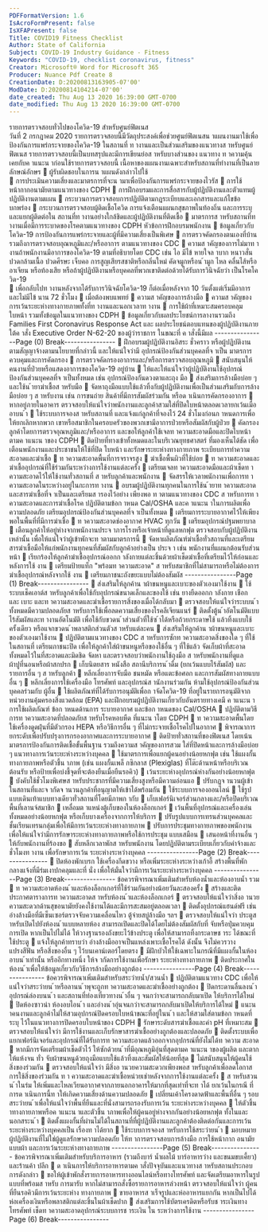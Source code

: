 ```yaml
---
PDFFormatVersion: 1.6
IsAcroFormPresent: false
IsXFAPresent: false
Title: COVID19 Fitness Checklist
Author: State of California
Subject: COVID-19 Industry Guidance - Fitness
Keywords: "COVID-19, checklist coronavirus, fitness"
Creator: Microsoft® Word for Microsoft 365
Producer: Nuance Pdf Create 8
CreationDate: D:20200813163905-07'00'
ModDate: D:20200814104214-07'00'
date_created: Thu Aug 13 2020 16:39:00 GMT-0700
date_modified: Thu Aug 13 2020 16:39:00 GMT-0700
---
```

รายการตรวจสอบทั่วไปของโควิด-19 
สําหรับศูนย์ฟิตเนส  
วันที่ 2 กรกฎาคม 2020 
รายการตรวจสอบนี้มีวัตถุประสงค์เพื่อช่วยศูนย์ฟิตเนสน าแผนงานมาใช้เพื่อป้องกันการแพร่กระจายของโควิด-19 ในสถานที่
ท างานและเป็นส่วนเสริมของแนวทางส าหรับศูนย์ฟิตเนส รายการตรวจสอบนี้เป็นบทสรุปและมีการเขียนย่อส าหรับบางส่วนของ
แนวทาง ท าความคุ้นเคยกับค าแนะน าก่อนใช้รายการตรวจสอบนี้ 
เนื้อหาของแผนงานเฉพาะสําหรับสถานที่ทํางานที่เป็นลาย
ลักษณ์อักษร 
 ผู้รับผิดชอบในการน าแผนดังกล่าวไปใช้  
 การประเมินความเสี่ยงและมาตรการที่จะน ามาเพื่อป้องกันการแพร่กระจายของไวรัส
 การใช้หน้ากากอนามัยตามแนวทางของ CDPH 
 การฝึกอบรมและการสื่อสารกับผู้ปฏิบัติงานและตัวแทนผู้ปฏิบัติงานตามแผน 
 กระบวนการตรวจสอบการปฏิบัติตามกฎระเบียบและเอกสารและแก้ไขข้อบกพร่อง 
 กระบวนการตรวจสอบผู้ติดเชื้อโควิด การแจ้งเตือนแผนกสุขภาพในท้องถิ่น และการระบุและแยกผู้ติดต่อใน
สถานที่ท างานอย่างใกล้ชิดและผู้ปฏิบัติงานที่ติดเชื้อ 
 มาตรการส าหรับสถานที่ท างานเมื่อมีการระบาดของโรคตามแนวทางของ CDPH 
หัวข้อการฝึกอบรมพนักงาน 
 ข้อมูลเกี่ยวกับโควิด-19 การป้องกันการแพร่กระจายและผู้ที่มีความเสี่ยงเป็นพิเศษ 
 การตรวจคัดกรองตนเองที่บ้าน รวมถึงการตรวจสอบอุณหภูมิและ/หรืออาการ ตามแนวทางของ CDC 
 ความส าคัญของการไม่มาท างานถ้าพนักงานมีอาการของโควิด-19 ตามที่อธิบายโดย CDC เช่น ไอ มีไข้ 
หายใจล าบาก หนาวสั่น ปวดกล้ามเนื้อ ปวดศีรษะ เจ็บคอ การสูญเสียรสชาติหรือกลิ่นใหม่ คัดจมูกหรือน ้ามูก
ไหล คลื่นไส้หรืออาเจียน หรือท้องเสีย หรือถ้าผู้ปฏิบัติงานหรือบุคคลที่พวกเขาติดต่อด้วยได้รับการวินิจฉัยว่า
เป็นโรคโควิด-19  
 เพื่อกลับไปท างานหลังจากได้รับการวินิจฉัยโควิด-19 ก็ต่อเมื่อหลังจาก 10 วันตั้งแต่เริ่มมีอาการและไม่มีไข้
นาน 72 ชั่วโมง 
 เมื่อต้องพบแพทย์ 
 ความส าคัญของการล้างมือ 
 ความส าคัญของการเว้นระยะห่างทางกายภาพทั้งที่ท างานและนอกเวลาท างาน 
 การใช้ผ้าที่เหมาะสมครอบคลุมใบหน้า รวมทั้งข้อมูลในแนวทางของ CDPH 
 ข้อมูลเกี่ยวกับผลประโยชน์การลางานรวมถึง Families First Coronavirus Response Act และ
ผลประโยชน์ตอบแทนของผู้ปฏิบัติงานภายใต้ค าสั่ง Executive Order N-62-20 ของผู้ว่าราชการ ในขณะที่
ค าสั่งนี้มีผล 
----------------Page (0) Break----------------
 ฝึกอบรมผู้ปฏิบัติงานอิสระ ชั่วคราว หรือผู้ปฏิบัติงานตามสัญญาจ้างตามนโยบายที่กล่าวนี้ และให้แน่ใจว่ามี
อุปกรณ์ป้องกันส่วนบุคคลที่จ าเป็น 
มาตรการควบคุมและการคัดกรอง 
 การตรวจคัดกรองอาการและ/หรือการตรวจสอบอุณหภูมิ
 สนับสนุนให้คนงานที่ป่วยหรือแสดงอาการของโควิด-19 อยู่บ้าน 
 ให้และให้แน่ใจว่าผู้ปฏิบัติงานใช้อุปกรณ์ป้องกันส่วนบุคคลที่จ าเป็นทั้งหมด เช่น อุปกรณ์ป้องกันดวงตาและถุง
มือ 
 ส่งเสริมการล้างมือบ่อย ๆ และใช้น ้ายาฆ่าเชื้อส าหรับมือ 
 จัดหาถุงมือแบบใช้แล้วทิ้งกับผู้ปฏิบัติงานเพื่อเป็นส่วนเสริมกับการล้างมือบ่อย ๆ ส าหรับงาน เช่น การขนถ่าย
สินค้าที่มีการสัมผัสร่วมกัน หรือด าเนินการคัดกรองอาการ 
 หากอยู่ภายในอาคาร ตรวจสอบให้แน่ใจว่าพนักงานและลูกค้าสวมใส่ที่ปิดใบหน้าตลอดเวลายกเว้นเมื่ออาบน ้า 
 ใช้ระบบการจองส าหรับสถานที่ และแจ้งแก่ลูกค้าที่จองไว้ 24 ชั่วโมงก่อนก าหนดการเพื่อให้ยกเลิกหากพวก
เขาหรือสมาชิกในครอบครัวของพวกเขามีอาการป่วยหรือสัมผัสกับผู้ป่วย 
 คัดกรองลูกค้าโดยการตรวจอุณหภูมิและ/หรืออาการ และขอให้ลูกค้าใช้เจลท าความสะอาดมือและปิดใบหน้า
ตามค าแนะน าของ CDPH 
 ติดป้ายที่ทางเข้าทั้งหมดและในบริเวณยุทธศาสตร์ ที่มองเห็นได้ชัด เพื่อเตือนพนักงานและประชาชนให้ใช้ที่ปิด
ใบหน้า และรักษาระยะห่างทางกายภาพ 
ระเบียบการทําความสะอาดและฆ่าเชื้อ 
 ท าความสะอาดพื้นที่การจราจรสูง 
 ฆ่าเชื้อพื้นผิวที่ใช้บ่อย 
 ท าความสะอาดและฆ่าเชื้ออุปกรณ์ที่ใช้ร่วมกันระหว่างการใช้งานแต่ละครั้ง 
 เตรียมเจลท าความสะอาดมือและผ้าเช็ดท าความสะอาดไว้ให้ใช้งานทั่วสถานที่ ส าหรับลูกค้าและพนักงาน 
 จัดสรรให้เวลาพนักงานเพื่อการท าความสะอาดในระหว่างอยู่ในกะการท างาน 
 อบรมผู้ปฏิบัติงานทุกคนในการใช้น ้ายาท าความสะอาดและสารฆ่าเชื้อที่จ าเป็นและเตรียมส ารองไว้อย่าง
เพียงพอ ท าตามแนวทางของ CDC ส าหรับการท าความสะอาดและการฆ่าเชื้อโรค ปฏิบัติตามข้อก าหนด 
Cal/OSHA และค าแนะน าในการผลิตเพื่อความปลอดภัย เตรียมอุปกรณ์ป้องกันส่วนบุคคลที่จ าเป็นทั้งหมด 
 เตรียมการระบายอากาศไว้ให้เพียงพอในพื้นที่ที่มีการฆ่าเชื้อ 
 ท าความสะอาดช่องอากาศ HVAC ทุกวัน 
 เตรียมอุปกรณ์ปฐมพยาบาล 
 เตือนลูกค้าให้อยู่ห่างจากพนักงานประจ าภารโรงหรือเจ้าหน้าที่ดูแลหกฟุต ตรวจสอบกับผู้ปฏิบัติงานเหล่านั้น
เพื่อให้แน่ใจว่าผู้เข้าพักจะท าตามมาตรการนี้ 
 จัดหาผลิตภัณฑ์ฆ่าเชื้อทั่วสถานที่และเตรียมสารฆ่าเชื้อมือให้แก่พนักงานทุกคนที่สัมผัสกับลูกค้าอย่างเป็น
ประจ า เช่น พนักงานที่แผนกต้อนรับส่วนหน้า 
 เรียกร้องให้ลูกค้าฆ่าเชื้ออุปกรณ์ออกก าลังกายแต่ละชิ้นด้วยผ้าเช็ดฆ่าเชื้อที่เตรียมไว้ให้ก่อนและหลังการใช้
งาน 
 เตรียมป้ายแท็ก "พร้อมท าความสะอาด" ส าหรับสมาชิกที่ไม่สามารถหรือไม่ต้องการฆ่าเชื้ออุปกรณ์หลังจากใช้
งาน 
  เตรียมภาชนะถังขยะแบบไม่ต้องสัมผัส 
----------------Page (1) Break----------------
 ส่งเสริมให้ลูกค้าน าผ้าขนหนูและเบาะของตัวเองมาใช้งาน 
 ใช้ระบบเช็คเอาต์ส าหรับลูกค้าเพื่อใช้กับอุปกรณ์ขนาดเล็กและของใช้ เช่น ยางยืดออกก าลังกาย เชือก และ
เบาะ และท าความสะอาดและฆ่าเชื้อรายการสิ่งของเมื่อได้กลับมา 
 ตรวจสอบให้แน่ใจว่าระบบน ้าทั้งหมดมีความปลอดภัยส าหรับการใช้เพื่อลดความเสี่ยงของโรคลีเจียนแนร์ 
 ติดตั้งตู้น ้าอัตโนมัติแบบไร้สัมผัสและท างานอัตโนมัติ เพื่อใช้กับขวดน ้าส่วนตัวที่ใช้ซ ้าได้หรือถ้วยกระดาษใช้
แล้วทิ้งแบบใช้ครั้งเดียว หรือแจกขวดน ้าพลาสติกส่วนตัวส าหรับแต่ละคน 
 ส่งเสริมให้ลูกค้าน าผ้าขนหนูและเบาะของตัวเองมาใช้งาน 
 ปฏิบัติตามแนวทางของ CDC ส าหรับการซักท าความสะอาดสิ่งของใด ๆ ที่ใช้ในสถานที่ เตรียมภาชนะปิด
เพื่อให้ลูกค้าใส่ผ้าขนหนูหรือของใช้อื่น ๆ ที่ใช้แล้ว จัดเก็บผ้าที่สะอาดทั้งหมดไว้ในที่สะอาดและมิดชิด จัดหา
และตรวจสอบว่าพนักงานใช้ถุงมือ ส าหรับพนักงานที่ดูแลผ้าปูที่นอนหรือผ้าสกปรก 
 เก็บนิตยสาร หนังสือ สถานีบริการน ้าดื่ม (ยกเว้นแบบไร้สัมผัส) และรายการอื่น ๆ ส าหรับลูกค้า
 หลีกเลี่ยงการจับมือ ชนหมัด หรือแตะข้อศอก และการสัมผัสทางกายแบบอื่น ๆ 
 หลีกเลี่ยงการใช้เครื่องมือ โทรศัพท์ และอุปกรณ์ส านักงานร่วมกัน ห้ามใช้อุปกรณ์ป้องกันส่วนบุคคลร่วมกับ
ผู้อื่น 
 ใช้ผลิตภัณฑ์ที่ได้รับการอนุมัติเพื่อก าจัดโควิด-19 ที่อยู่ในรายการอนุมัติจากหน่วยงานคุ้มครองสิ่งแวดล้อม 
(EPA) และฝึกอบรมผู้ปฏิบัติงานเกี่ยวกับอันตรายทางเคมี ค าแนะน าการใช้ผลิตภัณฑ์ ข้อก าหนดด้านการ
ระบายอากาศ และข้อก าหนดของ Cal/OSHA 
 ปฏิบัติตามวิธีการท าความสะอาดที่ปลอดภัยส าหรับโรคหอบหืด ที่แนะน าโดย CDPH 
 ท าความสะอาดพื้นโดยใช้เครื่องดูดฝุ่นที่มีตัวกรอง HEPA หรือวิธีการอื่น ๆ ที่ไม่กระจายเชื้อโรคไปในอากาศ 
 พิจารณาการยกระดับเพื่อปรับปรุงการกรองอากาศและการระบายอากาศ 
 ติดป้ายทั่วสถานที่ของฟิตเนส โดยเน้นมาตรการป้องกันการติดเชื้อขั้นพื้นฐาน รวมถึงความส าคัญของการสวม
ใส่ที่ปิดหน้าและการล้างมือบ่อย ๆ 
แนวทางการเว้นระยะห่างระหว่างบุคคล 
 ใช้มาตรการเพื่อแยกผู้คนอย่างน้อยหกฟุต เช่น ใช้แผงกั้นทางกายภาพหรือตัวชี้น าภาพ (เช่น แผงกั้นเพล็
กซิกลาส (Plexiglas) ที่โต๊ะด้านหน้าหรือบริเวณต้อนรับ หรือป้ายเพื่อบ่งชี้จุดที่จะต้องยืนเมื่อยืนรอคิว) 
 เว้นระยะห่างอุปกรณ์ห่างกันอย่างน้อยหกฟุต 
 บังคับใช้ชั่วโมงพิเศษส าหรับประชากรที่มีความเสี่ยงสูงหรือมีความอ่อนแอ 
 ปรับกฎจ านวนผู้เข้าในสถานที่และจ ากัดจ านวนลูกค้าที่อนุญาตให้เข้าได้พร้อมกัน
 ใช้ระบบการจองออนไลน์ 
 ใช้รูปแบบเดินเท้าแบบทางเดียวทั่วสถานที่โดยมีภาพก ากับ 
 เก็บเฟอร์นิเจอร์ส่วนกลางและ/หรือปิดบริเวณพื้นที่เลานจ์สมาชิก 
 เหลื่อมต าแหน่งตู้เก็บของในห้องล็อกเกอร์ 
 เว้นพื้นที่อุปกรณ์และเครื่องเล่นทั้งหมดอย่างน้อยหกฟุต หรือเก็บบางเครื่องจากการให้บริการ 
 ปรับรูปแบบการเทรนส่วนบุคคลและชั้นเรียนเทรนกลุ่มเพื่อให้มีการเว้นระยะห่างทางกายภาพ 
 ปรับการประชุมทางกายภาพของพนักงานเพื่อให้แน่ใจว่ามีการรักษาระยะห่างทางกายภาพหรือใช้การประชุม
แบบเสมือน 
 เสนอหน้าที่งานอื่น ๆ ให้กับพนักงานที่ร้องขอ 
 สับหลีกเวลาพักส าหรับพนักงาน โดยปฏิบัติตามระเบียบเกี่ยวกับค่าจ้างและชั่วโมงท างาน เพื่อรักษาการเว้น
ระยะห่างระหว่างบุคคล 
----------------Page (2) Break----------------
 ปิดห้องพักเบรก ใช้เครื่องกีดขวาง หรือเพิ่มระยะห่างระหว่างเก้าอี้ สร้างพื้นที่พักกลางแจ้งที่มีร่มเงาปกคลุมและที่
นั่ง เพื่อให้มั่นใจว่ามีการเว้นระยะห่างระหว่างบุคคล 
----------------Page (3) Break----------------
ข้อควรพิจารณาเพิ่มเติมสําหรับห้องนํ้าและห้องอาบนํ้า
รวม 
 ท าความสะอาดห้องน ้าและห้องล็อกเกอร์ที่ใช้ร่วมกันอย่างน้อยวันละสองครั้ง 
 สร้างและติดประกาศตารางการท าความสะอาดส าหรับห้องน ้าและห้องล็อกเกอร์ 
 ตรวจสอบให้แน่ใจว่าสิ่งอ านวยความสะดวกด้านสุขอนามัยยังคงใช้งานได้และมีการสะสมอยู่ตลอดเวลา 
 ติดตั้งอุปกรณ์แฮนด์ฟรี เช่น อ่างล้างมือที่มีเซ็นเซอร์ตรวจจับความเคลื่อนไหว ตู้จ่ายสบู่ล้างมือ ฯลฯ 
 ตรวจสอบให้แน่ใจว่า ประตูส าหรับเปิดไปยังห้องน ้าแบบหลายห้อง สามารถเปิดและปิดได้โดยไม่ต้องสัมผัสกับที่
จับหรือปุ่มควบคุมการเปิด หากเป็นไปไม่ได้ ให้วางฐานรองถังขยะไว้ข้างประตู เพื่อให้สามารถทิ้งกระดาษช าระ
ได้ขณะที่ใช้ประตู 
 แจ้งให้ลูกค้าทราบว่า อ่างล้างมืออาจเป็นแหล่งเพาะเชื้อโรคได้ ดังนั้น จึงไม่ควรวางแปรงสีฟัน หรือสิ่งของอื่น ๆ 
ไว้บนเคาน์เตอร์โดยตรง 
 มีฝักบัวให้ใช้เฉพาะในกรณีที่มีแผงกั้นในห้องอาบน ้าเท่านั้น หรืออีกทางหนึ่ง ให้จ ากัดการใช้งานเพื่อรักษา
ระยะห่างทางกายภาพ 
 ติดประกาศในห้องน ้าเพื่อให้ข้อมูลเกี่ยวกับวิธีการล้างมืออย่างถูกต้อง 
----------------Page (4) Break----------------
ข้อควรพิจารณาเพิ่มเติมสําหรับสระว่ายนํ้า/สวนนํ้า 
 ปฏิบัติตามแนวทาง CDC เพื่อให้แน่ใจว่าสระว่ายน ้าหรือลานน ้าพุจะถูกท าความสะอาดและฆ่าเชื้ออย่างถูกต้อง 
 ปิดกระดานลื่นลงน ้า อุปกรณ์ล่องบนน ้า และสถานที่ท่องเที่ยวทางน ้าอื่น ๆ จนกว่าจะสามารถกลับมาเปิด
ให้บริการได้ใหม่ 
 ปิดห้องซาวน่า ห้องอบไอน ้า และอ่างน ้าอุ่นจนกว่าจะสามารถกลับมาเปิดให้บริการได้ใหม่ 
 แนะน าคนงานและลูกค้าไม่ให้สวมอุปกรณ์ปิดครอบใบหน้าขณะที่อยู่ในน ้า และให้สวมใส่ตามข้อก าหนดที่ระบุ
ไว้ในแนวทางการปิดครอบใบหน้าของ CDPH 
 รักษาระดับสารฆ่าเชื้อและค่า pH ที่เหมาะสม 
 ตรวจสอบให้แน่ใจว่า มีการใช้งานและเก็บรักษาสารฆ่าเชื้ออย่างถูกต้องและปลอดภัย 
 ติดตั้งระบบเพื่อแยกเฟอร์นิเจอร์และอุปกรณ์ที่ได้รับการท าความสะอาดแล้วออกจากอุปกรณ์ที่ยังไม่ได้ท าความ
สะอาด 
 หากมีการจัดเตรียมผ้าเช็ดตัวไว้ ให้ซักด้วยน ้าที่มีอุณหภูมิอุ่นที่สุดตามค าแนะน าของผู้ผลิต และตากให้แห้งจน
ทั่ว จับผ้าขนหนูด้วยถุงมือแบบใช้แล้วทิ้งและสัมผัสให้น้อยที่สุด 
 ไม่สนับสนุนให้ผู้คนใช้สิ่งของร่วมกัน
 ตรวจสอบให้แน่ใจว่า มีสิ่งอ านวยความสะดวกเพียงพอส าหรับลูกค้าเพื่อลดโอกาสการใช้สิ่งของร่วมกัน ท า
ความสะอาดและฆ่าเชื้อหน่วยเช่าหลังจากการใช้งานแต่ละครั้ง 
 ส าหรับสวนน ้าในร่ม ให้เพิ่มและไหลเวียนอากาศจากภายนอกอาคารให้มากที่สุดเท่าที่จะท าได้ ยกเว้นในกรณี
ที่การด าเนินการนี้ท าให้เกิดความเสี่ยงด้านความปลอดภัย 
 เปลี่ยนเค้าโครงดาดฟ้าและพื้นที่อื่น ๆ รอบสระว่ายน ้าเพื่อให้แน่ใจว่าพื้นที่ยืนและที่นั่งสามารถรองรับการเว้น
ระยะห่างระหว่างบุคคล 
 ให้ตัวชี้น าทางกายภาพหรือค าแนะน าและตัวชี้น าภาพเพื่อให้ผู้คนอยู่ห่างจากกันอย่างน้อยหกฟุต ทั้งในและ
นอกสระน ้า 
 ติดตั้งแผงกั้นที่ผ่านไม่ได้ในสถานที่ที่ผู้ปฏิบัติงานและลูกค้าต้องติดต่อกันและการเว้นระยะห่างระหว่างบุคคลเป็น
เรื่องท าได้ยาก 
 ใช้ระบบการจองส าหรับการใช้สระว่ายน ้า 
 มอบหมายผู้ปฏิบัติงานที่ไม่ใช่ผู้ดูแลรักษาความปลอดภัย ให้ท าการตรวจสอบการล้างมือ การใช้หน้ากาก
อนามัยแบบผ้า และการเว้นระยะห่างทางกายภาพ 
----------------Page (5) Break----------------
ข้อควรพิจารณาเพิ่มเติมสําหรับบริการอาหาร (รวมถึงบาร์
นํ้าผลไม้ บาร์อาหารว่าง และขนมขบเคี้ยว) และร้านค้า
ปลีก 
 ด าเนินการให้บริการอาหารตามค าสั่งปัจจุบันและแนวทางส าหรับสถานประกอบการดังกล่าว 
 ขอให้ผู้เข้าพักสั่งรายการอาหารทางออนไลน์หรือทางโทรศัพท์ และจัดเตรียมอาหารในรูปแบบที่พร้อมส าหรับ
การมารับ หากไม่สามารถสั่งซื้อรายการอาหารล่วงหน้า ตรวจสอบให้แน่ใจว่า ผู้คนที่ยืนรอคิวมีการเว้นระยะห่าง
ทางกายภาพ 
 ขายอาหารส าเร็จรูปและห่ออาหารแยกกัน หากเป็นไปได้ ห่อเครื่องเงินหรือพลาสติกแต่ละชิ้นในผ้าเช็ดปาก 
 ส่งเสริมการใช้บัตรเครดิตหรือรับช าระเงินทางโทรศัพท์ เช็ดท าความสะอาดอุปกรณ์ระบบการช าระเงิน ใน
ระหว่างการใช้งาน 
----------------Page (6) Break----------------
